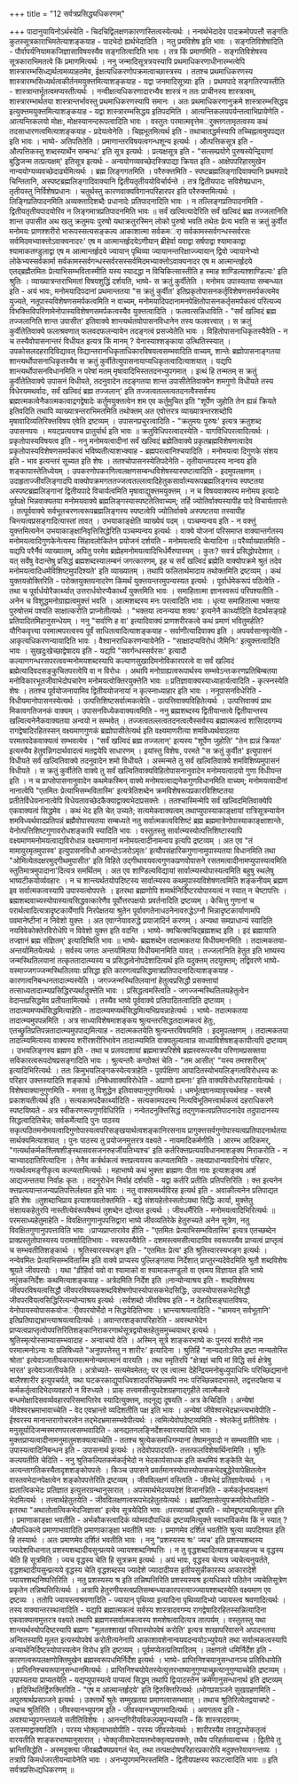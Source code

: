 +++
title = "12 सर्वत्रप्रसिद्ध्यधिकरणम्"

+++
पादानुयायिनोऽर्थस्येति - चिदचिद्विलक्षणकारणास्तित्वस्येत्यर्थः । नन्वर्थभेदादेव पादक्रमोपपत्तौ सङ्गतिः कुतस्सूत्रकाराभिमतेत्याशङ्कयाह - पादभेदो ह्यर्थभेदादिति । नतु प्रमविशेष इति भावः । सङ्गतिविशेषादिति - पौर्वापर्यनियामकजिज्ञासाविषयस्यैव सङ्गतित्वादिति भावः । तत्र किं प्रमाणमिति - सङ्गतिविशेषस्य सूत्रकाराभिमतत्वे किं प्रमाणमित्यर्थः । ननु जन्मादिसूत्रत्रयस्यापि प्रथमाधिकरणाधीनारम्भत्वेपि शास्त्रारम्भसिध्द्यर्थत्वमव्याहतमेव, ईक्षत्यधिकरणोपक्रमत्वाच्छास्त्रस्य । ततश्च प्रथमाधिकरणस्य शास्त्रारम्भसिध्यर्थत्वकीर्तनमयुक्त्तमित्याशङ्कयाह - यद्वा जनमादिसूत्र्याः इति । प्रथमपादे सङ्गतिरप्यस्तीति - शास्त्रान्तर्भूतत्वमप्यस्तीत्यर्थः । नन्वीक्षत्यधिकरणादारभ्यैव शास्त्रं न ततः प्राचीनस्य शास्त्रत्वम्, शास्त्रारम्भार्थतया शास्त्रान्तर्भावस्तु प्रथमाधिकरणस्यापि समानः । अतः प्रथमाधिकरणानुक्रमे शास्त्रारम्भसिद्धय इत्युक्त्तमयुक्त्तमित्याशङ्कयाह - यद्वा शास्त्रारम्भसिद्धय इतिपदमिति । आत्यन्तिकलयपर्यन्तत्वाभिप्रायेणेति - आत्यन्तिकलयो मोक्षः, मोक्षस्यानन्दरूपत्वादिति भावः । वस्तुतः परमात्मवृत्तेमर्ुक्त्तगतामृतत्वस्य कथं तदसाधारणत्वमित्याशङ्कयाह - प्रदेयत्वेनेति । चिह्नभूतमित्यर्थ इति - तथाचातद्धर्मस्यापि तच्चिह्नत्वमुपपद्यत इति भावः । भाष्ये- अतिपतितेति । प्रमाणान्तरविषयत्वगन्धशून्य इत्यर्थः । औत्पत्तिकसूत्र इति - औत्पत्तिकस्तु शब्दस्यार्थेन सम्बन्धः' इति सूत्र इत्यर्थः । प्रत्यक्षसूत्र इति - "सत्सम्प्रयोगे पुरुषस्येन्द्रियाणां बुद्धिजन्म तत्प्रत्यक्षम्' इतिसूत्र इत्यर्थः - अन्ययोगव्यवच्छेदस्त्रिपाद्या क्रियत इति - आक्षेपपरिहारमुखेन नान्ययोग्यव्यवच्छेदार्ढ्यमित्यर्थः । ब्रह्म लिङ्गगतमिति । परैरुक्त्तमिति - स्पष्टब्रह्मलिङ्गादिवाक्यानि प्रथमपादे चिन्तितानि, अस्पष्टब्रह्मलिङ्गादिवाक्यानि द्वितीयतृतीययोविर्चार्यन्ते । तत्र द्वितीयपादः सविशेषप्रधानः, तृतीयस्तु निर्विशेषप्रधानः । चतुर्थस्तु कारणवाक्यविगानपरिहारपर इति परैरुक्त्तमित्यर्थः । लिङ्गिप्रतिपादनमिति अव्यक्त्तादिशब्दैः प्रधानादेः प्रतिपादनादिति भावः । न तल्लिङ्गप्रतिपादनमिति - द्वितीयतृतीयपादयोरिव न लिङ्गमात्रप्रतिपादनमिति भावः ॥ सर्वं खल्वित्यादेरिति सर्वं खल्विदं ब्रह्म तज्जलानिति शान्त उपासीत अथ खलु क्रतुमयः पुरुषो यथाक्रतुरस्मिन् लोको पुरुषो भवति तथेतः प्रेत्य भवति स क्रतुं कुर्वीत मनोमयः प्राणश्शरीरो भारूपस्सत्यसङ्कल्प आकाशात्मा सर्वकमर्ा सर्वकामस्सर्वगन्धस्सर्वरसः सर्वमिदमभ्याक्त्तोऽवाक्यनादरः' एष म आत्मान्तर्हृदयेऽणीयान् ब्रीहेर्वा यवाद्वा सर्षपाद्वा श्यामाकाद्वा श्यामाकतण्डुलाद्वा एष म आत्मान्तर्हृदये ज्यायान् पृथिव्या ज्यायानन्तरिक्षाज्ज्यायान् द्विवो ज्यायानेभ्यो लोकेभ्यस्सर्वकार्मा सर्वकामस्सर्वगन्धस्सर्वरसस्सर्वमिदमभ्याक्त्तोऽवाक्यनादर एष म आत्मान्तर्हृदये एतद्ब्रह्मैतमितः प्रेत्याभिसम्भवितास्मीति यस्य स्यादद्धा न विचिकित्सास्तीति ह स्माह शाण्डिल्यश्शाण्डिल्यः' इति श्रुतिः । व्याख्यात्रन्तराभिमतां विषयशुद्धिं दर्शयति, भाष्ये- स क्रतुं कुर्वीतेति । मनोमय उपास्यतया सम्बन्ध्यत इति - अयं भावः, मनोमयादिपदानां प्रथमान्ततया "स क्रतुं कुर्वीत' इतिप्रकृतोपासनकर्तृविशेषणसमर्पकत्वमेव युज्यते, नतूपास्यविशेषणसमर्पकत्वमिति न वाच्यम्, मनोमयादिपदानामनपेक्षितोपासनकर्तृसमर्पकत्वं परित्यज्य विभक्त्तिविपरिणामेनोपास्यविशेषणसमर्पकत्वस्यैव युक्त्तत्वादिति । फलवत्सन्निधाविति - "सर्वं खल्विदं ब्रह्म तज्जलानिति शान्त उपासीत' इतिवाक्ये शान्त्यर्थतयोपासनविधानेन तस्य फलवत्त्वात् । स क्रतुं कुर्वीतेतिवाक्ये फलाश्रवणात् फलवदफलन्यायेन तदङ्गत्वं प्रसज्येतेति भावः । विहितोपासनाधिकृतस्यैवेति - न च तस्यैवोपासनान्तरं विधीयत इत्यत्र किं मानम् ? येनास्याश्शङ्काया उत्थितिस्स्यात् । उपकोसलदहरादिविद्यावत् विद्यान्तरानधिकृताधिकारविषयत्वसम्भवादिति वाच्यम्, शान्तेः ब्रह्मोपासनाङ्गतया शान्त्यर्थोपासनाधिकृतस्यैव स क्रतुं कुर्वीतेत्युपासनायाप्यधिकृतत्वादित्याशयात् । यद्यपि शान्त्यर्थोपासनविधानमिति न परेषां मतम् मृषावादिभिस्ततदनभ्युपगमात् । इत्थं हि तन्मतम् स क्रतुं कुर्वीतेतिवाक्ये उपासनं विधीयते, तदनुवादेन तदङ्गतया शान्त उपासीतेतिवाक्येन शमगुणो विधीयते तस्य विधेरयमथर्वादः, सर्वं खल्विदं ब्रह्म तज्जलान्' इति तज्जत्वतल्लत्वतदनत्वैस्सर्वस्य ब्रह्मात्मकत्वेनैकात्मकत्वाद्रगद्वेषादेः कर्तुमयुक्त्तत्वेन शम एव कर्तुमुचित इति "शूर्पेण जुहोति तेन ह्यन्नं क्रियते इतिवदिति तथापि व्याख्यात्रन्तराभिमतमिति तथोक्तम् अत एवोत्तरत्र व्याख्यात्रन्तरशब्दोपि मृषावादिव्यतिरिक्त्तविषय एवेति द्रष्टव्यम् । उपासनप्रचुरत्वादिति - "क्रतुमयः पुरुषः' इत्यत्र क्रतुशब्द उपासनपयः । मयट्प्रत्ययश्च प्रातुर्यार्थ इति भावः ॥ क्रतुविधिपरत्वादस्येति - यागविधिपरत्वादित्यर्थः । प्रकृतोपास्यविषयत्व इति - ननु मनोमयत्वादीनां सर्वं खल्विदं ब्रह्मेतिवाक्ये प्रकृतब्रह्मविशेषणत्वादेव प्रकृतोपास्यविशेषणसमर्पकत्वं भविष्यतीत्याशभ्क्याह - ब्रह्मपरत्वानिश्चयादिति । मनोमयत्वा दिगुणके संशय इति - भाव इत्यन्तरं सूच्यत इति शेषः । ततश्चोपासनस्येतिपदेनेति - तृतीयान्तपदस्य नान्वय इति शङ्कापास्तेतिध्येयम् । उपकरणोपकरणित्वलक्षणसम्बन्धविशेषस्यास्पष्टत्वादिति - इदमुपलक्षणम् । उदाहृताज्जीवलिङ्गादपि वाक्योपक्रमगततज्जत्वतल्लत्वादिहेतुकसार्वात्म्यरूपब्रह्मलिङ्गस्य स्पष्टतया अस्पष्टब्रह्मलिङ्गानां द्वितीयपादे विचार्यत्वमिति मृषावाद्युक्त्तमयुक्त्तम् । न च विषयवाक्यस्य मनोमय इत्यादेः पूर्वपक्षे भिन्नवाक्यतया मनोमयवाक्ये ब्रह्मलिङ्गस्यास्पष्टतेतिवाच्यम्; तर्हि ज्योतिर्वाक्यस्यापीह पादे विचार्यतापत्तेः । तत्पूर्ववाक्ये सर्वभूतचरणत्वरूपब्रह्मलिङ्गस्य स्पष्टत्वेपि ज्योतिर्वाक्ये अस्पष्टतया तस्यापीह चिन्त्यत्वप्रसङ्गादित्यास्तां तावत् । उभयाकाङ्क्षेति व्याख्येयं पदम् । पञ्चम्यन्वय इति - न वक्त्तुं युक्त्तमित्यनेन उभयाकाङ्क्षानिवृत्तिसिद्धेरिति पञ्चम्यन्वय इत्यर्थः । वाक्ये योजनां परिसमाप्त वाक्यान्तर्गतस्य मनोमयत्वादिगुणकेनेत्यस्य सिंहावलोकितेन प्रयोजनं दर्शयति - मनोमयत्वादि चेत्यादिना ॥ परैर्व्याख्यातमिति - यद्यपि परैर्नैवं व्याख्यातम्, अपितु परमेव ब्रह्मेहमनोमयत्वादिभिर्धर्मैरुपास्यम् । कुतः? सवर्त्र प्रसिद्धोपदेशात् । यत् सर्वेषु वेदान्तेषु प्रसिद्धं ब्रह्मशब्दस्यालम्बनं जगत्कारणम्, इह च सर्वं खल्विदं ब्रह्मेति वाक्योपक्रमे श्रुतं तदेव मनोमयत्वादिधर्मविशिष्टमुपदिश्यते' इति व्याख्यातम् । तथापि फलितार्थमादाय तथोक्तमिति द्रष्टव्यम् । कथं युक्तयन्रोक्तिरिति - परोक्तयुक्तयनादरेण किमर्थं युक्त्तयन्तरमुपन्यस्यत इत्यर्थः । पूर्वार्धमेकरूपं पठित्वेति - तथा च पूर्वार्धयोरैकार्थ्यात् उत्तरार्धयोरप्यैकार्थ्यं युक्त्तमिति भावः । समाहितात्मा ज्ञानस्वरूपं परिपश्यतीति - अनेन च विशुद्धमनोग्राह्यत्वमुक्त्तं भवति । आत्मशब्दस्य मनः परत्वादिति भावः । धृत्या समाहितात्मा भक्तया पुरुषोत्तमं पश्यति साक्षात्करोति प्राप्नोतीत्यर्थः । "भक्तया त्वनन्यया शक्यः' इत्यनेनै कार्थ्यादिति वेदार्थसङ्ग्रहे प्रतिपादितमिहानुसन्धेयम् । ननु "सर्वाणि ह वा' इत्यादिवाक्यं प्राणशरीरकत्वे कथं प्रमाणं भवितुमर्हति? यौगिकवृत्त्या परमात्मपरत्वस्य पूर्वं साधितत्वादित्याशङ्कयाह - सर्वाणीत्यादिवाक्य इति । अपयर्वसानवृत्येति - आकृत्यधिकरणन्यायादिति भावः । वैश्वानराधिकरणन्यायेनेति - "साक्षादप्यविरोधं जैमिनिः' इत्युक्त्तत्वादिति भावः । सुखदुःखेच्छाद्वेषादय इति - यद्यपि "सवर्गन्धस्सर्वरसः' इत्यादौ कल्याणगन्धरसपरत्ववन्मनोमयशब्दस्यापि कल्याणसुखादिमनोविकारपरत्वे वा सर्वं खल्विदं ब्रह्मेत्यादिवदसङ्कुचितपरत्वेपि वा न विरोधः । अथापि मनोग्राह्यत्वरूपार्थस्य सम्भवेऽन्तःकरणप्रतिबिम्बतया मनोविकारभूतजीवाभेदोपचारेण मनोमयत्वोक्तिरयुक्त्तेति भावः ॥ प्रतिज्ञावाक्यस्याध्याहार्यत्वादिति - कृत्स्नस्येति शेषः । ततश्च पूर्वयोजनायामिव द्वितीययोजनायां न कृत्स्नाध्याहार इति भावः । ननूपासनविधेरिति - विधीयमानोपासनस्येत्यर्थः । उत्पत्तिशिष्टसर्वात्मकत्वेति - उत्पत्तिवाक्यविहितेत्यर्थः । उत्पत्तिवाक्यं प्राथ मिकावगतिजनकं वाक्यम् । उपासनविध्येकवाक्यत्वमिति - ननु ब्रह्मशब्दस्य द्वितीयान्तत्वे द्वितीयान्तस्य खल्वित्यनेनैकवाक्यतया अन्वयो न सम्भवेत् । तज्जत्वतल्लत्वतदनत्वत्वैस्सर्वस्य ब्रह्मात्मकत्वं शासिादवगम्य रागद्वेषादिरहितस्सन् वक्ष्यमाणगुणकं ब्रह्मोपासीतेत्यर्थ इति वक्ष्यमाणरीत्या शमविध्यर्थवादतया परमतवदेकवाक्यत्वं सम्भवत्येव । "सर्वं खल्विदं ब्रह्म तज्जलान्' इत्यस्य "शूर्पेण जुहोति' "तेन ह्यन्नं क्रियत' इत्यस्यैव हेतुवन्निगदार्थवादत्वं मतद्वयेपि साधारणम् । इयांस्तु विशेषः, परमते "स क्रतुं कुर्वीत' इत्युपासनं विधीयते सर्वं खल्वितिवाक्ये तदनुवादेन शमो विधीयते । अस्मन्मते तु सर्वं खल्वितिवाक्ये शमविशिष्यमुपासनं विधीयते । स क्रतुं कुर्वीतेति वाक्ये तु सर्वं खल्वितिवाक्यविहितोपासनानुवादेन मनोमयत्वादयो गुणा विधीयन्त इति । न च प्राप्तोपासनानुवादेन कथमेकस्मिन् वाक्ये मनोमयत्वाद्यनेकगुणविधानमिति वाच्यम्; मनोमयत्वादीनां नानात्वेपि "एतमितः प्रेत्याभिसम्भवितास्मि' इत्यत्रेतिशब्देन क्रमविशेषरूपप्रकारविशिष्टतया प्रतीतेर्विधेयनानात्वेपि विधेयतावच्छेदकैक्याद्वाक्यभेदाप्रसक्त्तेः । ततश्चास्मिन्मेपि सर्वं खल्विदमितिवाक्येपि एकवाक्यत्वं सिद्धमेव । कथं भेद इति चेत् उच्यते; सत्यमेकवाक्यत्वम् तथाप्युपास्याकाङ्क्षायां रात्रिसूत्रन्यायेन शमविध्यर्थवादप्रतिपन्नं ब्रह्मैवोपास्यतया सम्बध्यते नतु सर्वात्मकत्वविशिष्टं ब्रह्म ब्रह्ममात्रेणोपास्याकाङ्क्षाशान्तेः, येनोत्पत्तिशिष्टगुणावरोधशङ्कापि स्यादिति भावः । वस्तुतस्तु सार्वात्म्यस्योत्पत्तिशिष्टास्यापि वक्ष्यमाणमनोमयत्वाद्यविरोधान्न वक्ष्यमाणानां मनोमयत्वादीनामन्वय इत्यपि द्रष्टव्यम् । अत एव "तं मामायुरमृतमुपास्व' इत्युपासनविधौ आनन्दोऽजरोऽमृतः' इत्यौपसंहारिकगुणानामुपास्यतया विधानमिति तथा "ओमित्येतदक्षरमुद्गीथमुपासीत' इति विहिते उद्गीथावयवत्वगुणकप्रणवोपासने रसतमत्वादीनामप्युपास्यत्वमिति स्तुतिमात्रमुपादाना'दित्यत्र समर्थितम् । अत एव शाण्डिल्यविद्यायां सार्वात्म्यस्योपास्यत्वमिति बहुषु स्थलेषु भाष्यटीकयोर्व्यवहारः । न च शान्त्यर्थतयोपदिष्टस्य सार्वात्म्यस्य कथमुपास्यविशेषणत्वमिति शङ्कनीयम् ब्रह्मण इव सर्वात्मकत्वस्यापि उपास्यत्वोपपत्तेः । इतरथा ब्रह्मणोपि शमार्थनिर्दिष्टरयोपास्यत्वं न स्यात् न चेष्टापत्तिः । ब्रह्मशब्दवाच्यस्योपास्यत्वसिद्धवत्कारेणैव पूर्वोत्तरपक्षयोः प्रवर्तनादिति द्रष्टव्यम् । केचित्तु गुणानां च परार्थत्वादित्यत्रादृष्टकार्येणापि निरपेक्षतया श्रुतेन पूर्वावगतेनाधठनेनावरुद्धेऽग्नौ भिन्नादृष्टकार्याणामपि पवमानेष्टीनां न निवेशो युक्त्तः । अत एवाग्नेयावरुद्धे प्रयाजादिर्न करणम् । अन्यथा समप्राधान्यं स्यादिति नयविवेकोक्तेरविरोधेपि न विवेशो युक्त्त इति वदन्ति । भाष्ये- क्वचित्क्वचिद्ब्रह्मशब्द इति । इदं ब्रह्मायाति तज्ज्ञानं ब्रह्म संज्ञितम्' इत्यादिष्विति भावः ॥ भाष्ये- ब्रह्मशब्देन तदात्मकतया विधीयमानमिति । तदात्मकतया- अन्तर्यामितयेत्यर्थः । सर्वस्य जगतः अन्तर्यामितया विधीयमानमिति यावत् । तज्जलानिति हेतुत इति भाष्यस्य जन्मस्थितिलयानां तत्कृततादात्म्यस्य च प्रसिद्धत्वेनोपदेशादित्यर्थ इति यदुक्त्तम् तदयुक्त्तम्; तद्विवरणे भाष्ये- यस्माज्जगज्जन्मस्थितिलयाः प्रसिद्धा इति कारणत्वप्रसिद्धमात्रप्रतिपादनादित्याशङ्कयाह - कारणत्वनिबन्धनतादात्म्यस्येति । जगज्जन्मस्थितिलयानां हेतुत्वप्रसिद्धौ प्रसक्त्तायां तत्साध्यतादात्म्यप्रसिद्धिरप्यर्थादुक्त्तेति भावः । प्रसिद्धत्वमस्त्विति - जगज्जन्मस्थितिलयहेतुत्वेन वेदान्तप्रसिद्धमेव प्रतीयतामित्यर्थः । तस्यैव भाष्ये पूर्ववाक्ये प्रतिपादितत्वादिति द्रष्टव्यम् । तादात्म्यमप्यर्थसिद्धमित्याहेति - तादात्म्यमप्यर्थसिद्धमित्यभिप्रयन्नाहेत्यर्थः । भाष्ये- तदात्मकतया तादात्म्यमुपपन्नमिति । अत्र साध्याविशेषमाशङ्कय श्रुत्यन्तरसिद्धतदात्मकत्वं हेतुः, एतच्छ्रुतिप्रतिपन्नतादात्म्यमुपपाद्यमित्याह - तदात्मकतयेति श्रुत्यन्तरविषयमिति । इदमुपलक्षणम् । तदात्मकतया तादात्म्यमित्यस्य वाक्यस्य शरीरशरीरिभावेन तादात्म्यमिति वाक्यतुल्यत्वान्न साध्याविशेषशङ्कापीत्यपि द्रष्टव्यम् । उभयलिङ्गस्य ब्रह्मण इति - तथा च प्रलयदशायां ब्रह्ममात्रपरिशेषे ब्रह्मस्वरूपस्यैव परिणामप्रसक्तया सविकारत्वरूपदोषप्रसङ्गादिति भावः । श्रुत्यन्तरैः कण्ठोक्तं चेति - "तम आसीत्' "यस्य तमश्शरीरम्' इत्यादिभिरित्यर्थः । ततः किमुभयलिङ्गकस्येत्यत्राहेति - पूवर्पक्षिणा आपादितस्योभयलिङ्गत्वविरोधस्य कः परिहार उक्त्तस्यादिति शङ्कार्थः ॥निषेधवाक्यविरोधेति - अप्राणो ह्यमनाः' इति वाक्यविरोधपरिहारायेत्यर्थः । विशेषवाक्यानुगुणमिति - मनसा तु विशुद्धेन इतिवाक्यानुगुणमित्यर्थः । धमर्भूतज्ञानव्यावृत्त्यर्थमाह - स्वस्मै प्रकाशयतीत्यर्थ इति । सत्यकामपदैकार्थ्यादिति - सत्यकामपदस्य नित्यविभूतिमत्त्वार्थकत्वं दहराधिकरणे स्पष्टयिष्यते - अत्र स्वीकरणरूपगुणविधिरिति । नन्वेतदनुक्त्तिसिद्धं तद्गुणकत्वप्रतिपादनादेव तदुपादानस्य सिद्धत्वादितिचेन्न; सर्वकर्मेत्यादि पुनः पाठस्य सकृत्पठितमनोमयत्वादिगुणोपास्यत्वपरिसङ्खयार्थत्वशङ्कानिरसनाय प्रागुक्त्तसर्वगुणोपास्यत्वप्रतिपादनार्थतया सार्थक्यमित्याशयात् । पुनः पाठस्य तु प्रयोजनमुत्तरत्र वक्ष्यते - नायमादिकर्मणीति । आरम्भ आदिकमर्, "गत्यर्थाकर्मकश्लिषशीङ्स्थासवसजनरुहर्जीयतिभ्यश्च' इति कर्तरिक्त्तप्रत्ययविधानमाशङ्क्य निराकरोति - न चाभ्याददातिरित्यादिना । तेनैव कर्त्रर्थकत्वं क्त्तप्रत्ययस्य कल्प्यतामिति - लक्ष्यप्राधान्यवादिनोयं परिहारः, गत्यर्थत्वमङ्गीकृत्य कल्प्यतामित्यर्थः । महाभाष्ये कथं भुक्त्ता ब्राह्मणः पीता गावः इत्याशङ्क्य अर्श आद्यजन्ततया निर्वाहः कृतः । तदनुरोधेन निर्वाहं दर्शयति - यद्वा कर्तरि प्रतीतिः प्रतिपत्तिरिति । क्त्त इत्यनेन क्त्तप्रत्ययान्तजन्यप्रतिपत्तिर्लक्ष्यत इति भावः । नतु वाक्सामर्थ्यविरह इत्यर्थ इति - अवाकीत्यनेन प्रतिपाद्यत इति शेषः ॥तुशब्दाभिप्राय इत्याशयवतोक्तमिति - बद्धे संशयहेतोस्सतोऽयथा सिद्धिः कार्या, मुक्त्तेतु संशायकहेतुरपि नास्तीत्येवंरूपवैषम्यं तुशब्देन द्योत्यत इत्यर्थः । जीवधर्मैरिति - मनोमयत्वादिभिरित्यर्थः ॥ परमसाध्यहेतुमाहेति - विवक्षितगुणानुपपत्तिद्वारा भाष्ये जीवव्यतिरेके हेतुरुच्यते अनेन सूत्रेण, नतु विवक्षितगुणानुपपत्ताविति भावः ।प्राप्यप्राप्तारावेव हीति - "एतमितः प्रेत्याभिसम्भवितास्मि' इत्यत्र एतच्छब्देन प्राक्प्रस्तुतोपास्यस्य परामर्शादितिभावः - स्वरूपस्यैवेति - दशमस्त्वमसीत्यादाविव स्वरूपस्यैव प्राप्यत्वं प्राप्तृत्वं च सम्भवतीतिशङ्कार्थः । श्रुतिस्वारस्यभङ्ग इति - "एतमितः प्रेत्य' इति श्रुतिस्वारस्यभङ्ग इत्यर्थः । नन्वेवमितः प्रेत्याभिसम्भवितास्मि इति वाक्ये प्राप्यस्य पुल्लिङ्गतया निर्देशात् प्राप्तुरन्यदेवेदमिति श्रुतौ शब्दविशेषः श्रूयते जीवपरयोः । यथा "व्रीहिर्वा यवो वा श्यामाको वा श्यामाकतण्डुलो वा एवमय विज्ञायत इति भाष्ये नपुंसकनिर्देशः कथमित्याशङ्कयाह - अत्रेदमिति निर्देश इति ॥नान्योन्याश्रय इति - शब्दविशेषस्य जीवपरविषयत्वसिद्धौ जीवपरविषयकशब्दविशेषणोपास्योपासकभेदसिद्धिः, उपास्योपासकभेदसिद्धौ जीवपरविेयत्वसिद्धिरित्यन्योन्याश्रय इत्यर्थः ।सर्वशब्दो जीवविषय इति - न देहादिसङ्घातविषयः, येनोपायस्योपासकयोजर्ीवपरयोर्भेदो न सिद्धयेदितिभावः । भ्रान्त्याश्रयत्वादिति - "भ्रामयन् सर्वभूतानि' इतिप्रतिपाद्यभ्रान्त्याश्रयत्वादित्यर्थः । अवान्तरशङ्कापरिहारेति - अवस्थाभेदेन प्राप्यत्वप्राप्तृत्वोपपत्तिरितिशङ्कानिराकरणार्थसूत्रद्वयोक्तहेतुसमुच्चयाथर् इत्यर्थः । श्रुतिस्मृत्योस्साम्यासम्भवादाह - अन्वाचयो वेति । अस्मिन् सूत्रे शाङ्करभाष्ये कः पुनरयं शारीरो नाम परमात्मनोऽन्यः यः प्रतिषिध्यते "अनुपपत्तेस्तु न शारीरः' इत्यादिना । श्रुतिर्हि "नान्यदतोऽस्ति द्रष्टा नान्यतोस्ति श्रोता' इत्येवञ्जातीयकापरमात्मनोन्यमात्मानं वारयति । तथा स्मृतिरपि "क्षेत्रज्ञं चापि मां विद्धि सर्व क्षेत्रेषु भारत' इत्येवञ्जातीयकेति । अत्रोच्यते- सत्यमेवमेतत्; पर एव त्वात्मा देहेन्द्रियमनोबुध्युपाधिभिः परिच्छिद्यमानो बालैश्शारीर इत्युपचर्यते, यथा घटकरकाद्युपाधिवशादपरिच्छिन्नमपि नभः परिच्छिन्नवदभासते, तद्वत्तदपेक्षया च कर्मकर्तृत्वादिभेदव्यवहारो न विरुध्यते । प्राक् तत्त्वमसीत्युपदेशग्रहणाद्गृहीते त्वात्मैकत्वे बन्धमोक्षादिसवर्व्यवहारपरिसमाप्तिरेव स्यादित्युक्त्तम्, तदनूद्य दूषयति - अत्र केचिदिति । अन्येषां जीवेश्वरभ्रमाभावाच्चेति - वेद एवभ्रान्तो व्यदिशतीति पक्ष इति भावः । अन्येषां जीवेश्वरभेदभ्रान्त्यभावेपीति - ईश्वरस्य मानान्तरागोचरत्वेन तद्भेदभ्रमासम्भवेपीत्यर्थः । त्वमित्येवोपदेष्टव्यमिति - श्वेतकेतुं प्रतीतिशेषः । मनुसूर्यादिजन्मस्मरणपरत्वसम्भवादिति - अनद्यतनलङ्निर्देशस्वारस्यादिति भावः । मुक्त्तप्राप्यत्वादीनामनुमातुमशक्यत्वाच्चेति - ततश्च श्रुत्येकसमधिगम्यानां तेषामनुवादो न सम्भवतीति भावः । उपास्यत्वादिनिबन्धन इति - उपासनार्थ इत्यर्थः । तदेवोपपादयति- तत्तत्फलविशेषार्थिनामिति । श्रुतिः कल्पयतीति चेदिति - ननु श्रुतिकल्पितकर्मकर्तृभेदो न भेदकार्यसाधक इति कथमियं शङ्केति चेत्, अत्यन्तागतिकस्यैतादृशशङ्कोपपत्तेः । किञ्च उपासने प्रवर्तमानस्योपास्योपासकभेदबुद्धेरेवापेक्षितत्वेन वास्तवभेदानपेक्षत्वेन शङ्कोपपत्तेरिति द्रष्टव्यम् । जीवविलक्षणं वस्त्विति - जीवभेदं प्रतिज्ञायेत्यर्थः । न ह्यतात्विकभेदः प्रतिज्ञात इत्युत्तरग्रन्थानुसारात् । अपरमार्थभेदव्यपदेशं विजानन्निति - कर्मकर्तृभावलक्षणं भेदमित्यर्थः । तत्त्वार्थहेतुतयेति - जीवविलक्षणत्वरूपभेदहेतुतयेत्यर्थः । ब्रह्मजिज्ञासेत्युपक्रमविरोधादिति - इतरथा "अथातोतात्विकभेदजिज्ञासा' इत्येव सूत्रयेदिति भावः ॥परव्याख्यां दूषयति - व्योमद्द्रष्टव्यमित्युक्त्त इति । प्रमाणाकाङ्क्षा भवतीति - अर्भकौकस्त्वादिकं व्योमवदौपाधिकं द्रष्टव्यमित्युक्त्ते स्वाभाविकमेव किं न स्यात् ? औपाधिकत्वे प्रमाणाभावादिति प्रमाणाकाङ्क्षा भवतीति भावः । प्रमाणमेव दर्शितं भवतीति श्रुत्या व्यपदिश्यत इति हि तस्यार्थः । अतः प्रमाणमेव दर्शितं भवतीति भावः । ननु "प्रशस्यस्य श्रः' ज्यच' इति प्रशस्यशब्दस्य ज्यादेशविधानात् प्रशस्यशब्दादीयसुन्प्रत्यये ज्यायश्शब्दनिष्पत्तिः । न तु वृद्धशब्दादित्याशङ्कयाहज्य च वृद्धस्य चेति हि सूत्रमिति । ज्यच वृद्धस्य चेति हि सूत्रक्रम इत्यर्थः । अयं भावः, वृद्धस्य चेत्यत्र ज्यचेत्यनुयर्तते, वृद्धशब्दादीयसुन्प्रत्यये वृद्धस्य चेति वृद्धशब्दस्य ज्यादेशे ज्यादादीयस इतीयसुन्नीकारस्य आकारादेशे ज्यायश्शब्दनिष्पत्तिरिति । नतु प्रशस्यस्य श्र इति तन्निष्पत्तिरिति प्रशस्यस्यश्र इत्यधिकारे पठितेन ज्यचेतिसूत्रेण प्रकृतेन तन्निष्पत्तिरित्यर्थः । अत्रापि हेतुरणीयस्त्वप्रतिसम्बन्ध्याकारपरत्वाज्ज्यायश्शब्दस्येति वक्ष्यमाण एव द्रष्टव्यः । ततोपि ज्यायस्त्वश्रवणादिति - ज्यायान् पृथिव्या इत्यादिना पृथिव्यादिभ्यो ज्यायस्त्व श्रवणादित्यर्थः । तस्य वाक्यान्तरस्थत्वादिति - यद्यपि ब्रह्मात्मकत्वं सर्वस्य शास्त्रादवगम्य रागद्वेषादिरहितस्सन्नित्यादिना एकवाक्यत्वमुत्तरत्र वक्ष्यते तथापि ब्रह्मणस्सर्वात्मकत्वस्य शमशेषत्वादित्यत्र तात्पर्यम् । वस्तुतस्तु यथा शान्त्यर्थस्योपदिष्टस्यापि ब्रह्मणः "मूलतश्शाखां परिवास्योपवेषं करोति' इत्यत्र शाखापरिवासने अपादनतया अन्वितस्यापि मूलत इत्यस्योपवेषं करोतीत्यनेनापि आकाशावशेनान्वयवदन्वयोऽभ्युपेयते तथा सर्वात्मकत्वस्यापि अन्यार्थनिर्दिष्टस्योपास्यत्वेन विरोध इति द्रष्टव्यम् । पूर्वमप्येतत्प्रतिपादितम् । लक्षणतो धमिर्निर्देश इति - कारणत्वरूपलक्षणोक्तिमुखेन ब्रह्मस्वरूपधमिर्निर्देश इत्यर्थः । भाष्ये- प्राप्तिनिश्चयानुसन्धानञ्च प्रतिविधायेति । प्राप्तिनिश्चयरूपानुसन्धानमित्यर्थः । प्राप्तिनिश्चयोपेतस्येत्युत्तरभाष्यानुगुण्याच्छ्रुत्यानुगुण्याच्चेति द्रष्टव्यम् । उपास्यतया प्राप्यतयेति - यद्यप्युपास्यत्वे पाप्यत्वं सिद्धम् तथापि द्विःपाठस्तेन क्रमेणानुसन्धानार्थ इति द्रष्टव्यम् । हृदिस्थितिर्द्विरुक्त्तिरिति - "एष म आत्मान्तर्हृदये' इति द्विरुक्त्तिरित्यर्थः ॥भोगप्रसञ्जने सुखग्रहणमिति - अपुरुषार्थप्रसञ्जने इत्यर्थः । उक्त्तार्थे श्रुतेः सम्मुखतया प्रमाणत्वासम्भवात् । तथाच श्रुतिरित्येतद्वयाचष्टे - तथाच श्रुतिरिति । जीवस्यानभ्युपगम इति - जीवस्यानभ्युपगमादित्यर्थः । अवगतत्व इति - अवश्याभ्युपगन्तव्यत्वे सतीतिविशेषः । आनन्दगिरीयविकल्पमुपन्यस्यति - किं शास्त्रादवगमः, उतास्माद्वाक्यादिति । परस्य भोक्तृत्वाभावोपीति - परस्य जीवस्येत्यर्थः । शारीरस्यैव तावदुपभोकतृत्वं वारयतीति शाङ्करभाष्यानुसारात् । भोक्तृजीवाभेदायत्तभोक्तृत्वप्रसक्त्तेः, तथैव परिहर्तव्यत्वाच्च । द्वितीये तु भ्रान्तिसिद्धेति - अस्मदुक्त्या जीवब्रह्मैक्यप्रवगतं चेत्, तथा तत्पक्षदोषपरिहारप्रकारोपि मदुक्त्तरेवावगन्तव्यः । तत्रापि किमर्धजरतीयन्यायेनेति भावः । अनभ्युपगमनिरस्तमिति - द्वितीयपक्षस्य स्फटत्वादिति भावः ॥ इति सर्वत्रप्रसिध्द्यधिकरणम् ॥